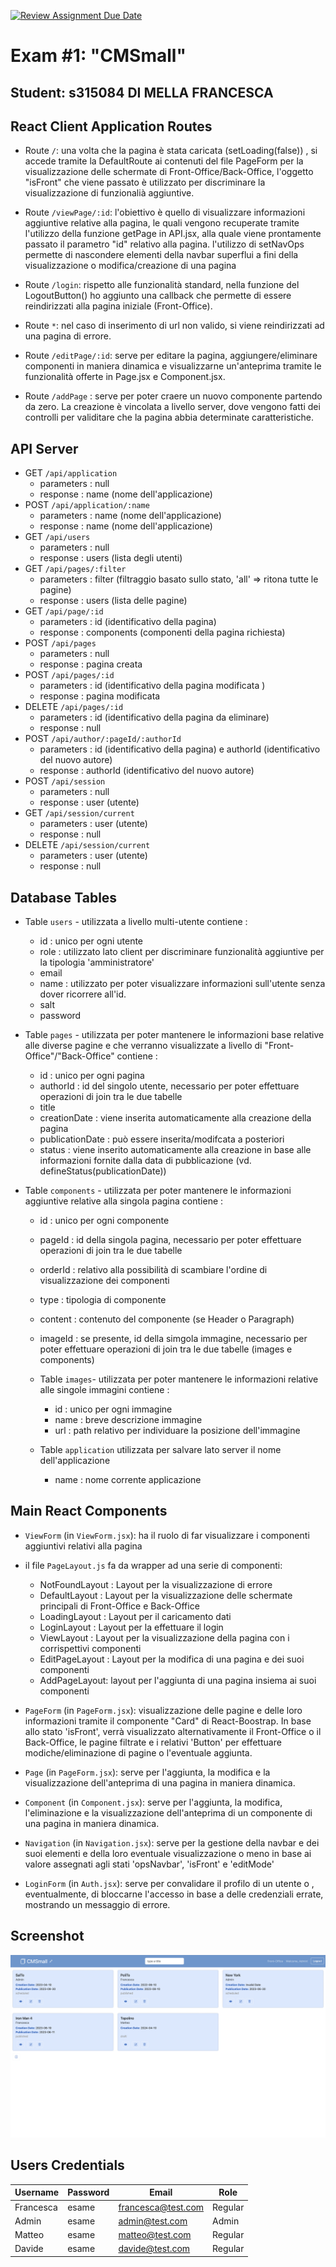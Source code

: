 [![Review Assignment Due Date](https://classroom.github.com/assets/deadline-readme-button-24ddc0f5d75046c5622901739e7c5dd533143b0c8e959d652212380cedb1ea36.svg)](https://classroom.github.com/a/suhcjUE-)
# Exam #1: "CMSmall"
## Student: s315084 DI MELLA FRANCESCA

## React Client Application Routes

- Route `/`: una volta che la pagina è stata caricata (setLoading(false)) , si accede tramite la DefaultRoute ai contenuti del file PageForm per la visualizzazione delle schermate di Front-Office/Back-Office, l'oggetto "isFront" che viene passato è utilizzato per discriminare la visualizzazione di funzionalià aggiuntive.

- Route `/viewPage/:id`: l'obiettivo è quello di visualizzare informazioni aggiuntive relative alla pagina, le quali vengono recuperate tramite l'utilizzo della funzione getPage in API.jsx, alla quale viene prontamente passato il parametro "id" relativo alla pagina. l'utilizzo di setNavOps permette di nascondere elementi della navbar superflui a fini della visualizzazione o modifica/creazione di una pagina

- Route `/login`: rispetto alle funzionalità standard, nella funzione del LogoutButton() ho aggiunto una callback che permette di essere reindirizzati alla pagina iniziale (Front-Office).

- Route `*`: nel caso di inserimento di url non valido, si viene reindirizzati ad una pagina di errore.

- Route `/editPage/:id`: serve per editare la pagina, aggiungere/eliminare componenti in maniera dinamica e visualizzarne un'anteprima tramite le funzionalità offerte in Page.jsx e Component.jsx.

- Route `/addPage` : serve per poter craere un nuovo componente partendo da zero. La creazione è vincolata a livello server, dove vengono fatti dei controlli per validitare che la pagina abbia determinate caratteristiche.


## API Server

- GET `/api/application`
  - parameters : null
  - response : name (nome dell'applicazione)
- POST `/api/application/:name`
  - parameters : name (nome dell'applicazione)
  - response : name (nome dell'applicazione)
- GET `/api/users`
  - parameters : null
  - response : users (lista degli utenti)
- GET `/api/pages/:filter`
  - parameters : filter 
(filtraggio basato sullo stato, 'all' => ritona tutte le pagine)
  - response : users (lista delle pagine)
- GET `/api/page/:id`
  - parameters : id (identificativo della pagina)
  - response : components (componenti della pagina richiesta)
- POST `/api/pages`
  - parameters : null
  - response : pagina creata
- POST `/api/pages/:id`
  - parameters : id (identificativo della pagina modificata )
  - response : pagina modificata
- DELETE `/api/pages/:id`
  - parameters : id (identificativo della pagina da eliminare)
  - response : null
- POST `/api/author/:pageId/:authorId`
  - parameters : id (identificativo della pagina) e authorId (identificativo del nuovo autore)
  - response : authorId (identificativo del nuovo autore)
- POST `/api/session`
  - parameters : null
  - response : user (utente)
- GET `/api/session/current`
  - parameters : user (utente)
  - response : null
- DELETE `/api/session/current`
  - parameters : user (utente)
  - response : null


## Database Tables

- Table `users` - utilizzata a livello multi-utente
   contiene :
    - id : unico per ogni utente
    - role : utilizzato lato client per discriminare funzionalità aggiuntive per la tipologia 'amministratore'
    - email
    - name : utilizzato per poter visualizzare informazioni sull'utente senza dover ricorrere all'id.
    - salt
    - password

- Table `pages` - utilizzata per poter mantenere le informazioni base relative alle diverse pagine e che verranno visualizzate a livello di "Front-Office"/"Back-Office"
  contiene :
  - id : unico per ogni pagina
  - authorId : id del singolo utente, necessario per poter effettuare operazioni di join tra le due tabelle
  - title 
  - creationDate : viene inserita automaticamente alla creazione della pagina
  - publicationDate : può essere inserita/modifcata a posteriori
  - status : viene inserito automaticamente alla creazione in base alle informazioni fornite dalla data di pubblicazione (vd. defineStatus(publicationDate))

- Table `components` - utilizzata per poter mantenere le informazioni aggiuntive relative alla singola pagina
  contiene :
  - id : unico per ogni componente
  - pageId : id della singola pagina, necessario per poter effettuare operazioni di join tra le due tabelle
  - orderId : relativo alla possibilità di scambiare l'ordine di visualizzazione dei componenti 
  - type : tipologia di componente
  - content : contenuto del componente (se Header o Paragraph)
  - imageId : se presente, id della simgola immagine, necessario per poter effettuare operazioni di join tra le due tabelle (images  e components)

  - Table `images`- utilizzata per poter mantenere le informazioni relative alle singole immagini
    contiene :
    - id : unico per ogni immagine
    - name : breve descrizione immagine
    - url : path relativo per individuare la posizione dell'immagine

  - Table `application` utilizzata per salvare lato server il nome dell'applicazione
    - name : nome corrente applicazione

## Main React Components

- `ViewForm` (in `ViewForm.jsx`): ha il ruolo di far visualizzare i componenti aggiuntivi relativi alla pagina

- il file `PageLayout.js` fa da wrapper ad una serie di componenti:
  - NotFoundLayout : Layout per la visualizzazione di errore 
  - DefaultLayout : Layout per la visualizzazione delle schermate principali di Front-Office e Back-Office
  - LoadingLayout : Layout per il caricamento dati
  - LoginLayout : Layout per la effettuare il login  
  - ViewLayout : Layout per la visualizzazione della pagina con i corrispettivi componenti
  - EditPageLayout : Layout per la modifica di una pagina e dei suoi componenti
  - AddPageLayout: layout per l'aggiunta di una pagina insiema ai suoi componenti

- `PageForm` (in `PageForm.jsx`): visualizzazione delle pagine e delle loro informazioni tramite il componente "Card" di React-Boostrap. In base allo stato 'isFront', verrà visualizzato alternativamente il Front-Office o il Back-Office, le pagine filtrate e i relativi 'Button' per effettuare modiche/eliminazione di pagine o l'eventuale aggiunta.

- `Page` (in `PageForm.jsx`): serve per l'aggiunta, la modifica e la visualizzazione dell'anteprima di una pagina in maniera dinamica.

- `Component` (in `Component.jsx`): serve per l'aggiunta, la modifica, l'eliminazione e la visualizzazione dell'anteprima di un componente di una pagina in maniera dinamica.

- `Navigation` (in `Navigation.jsx`): serve per la gestione della navbar e dei suoi elementi e della loro eventuale visualizzazione o meno in base ai valore assegnati agli stati 'opsNavbar', 'isFront' e 'editMode'

- `LoginForm` (in `Auth.jsx`): serve per convalidare il profilo di un utente o , eventualmente, di bloccarne l'accesso in base a delle credenziali errate, mostrando un messaggio di errore.


## Screenshot

![screenshot](./screenshot/Screenshot.jpg)

## Users Credentials

Username | Password | Email             | Role    
---------|----------|-------------------|---------
Francesca| esame    | francesca@test.com| Regular 
Admin    | esame    | admin@test.com    | Admin   
Matteo   | esame    | matteo@test.com   | Regular 
Davide   | esame    | davide@test.com   | Regular 


